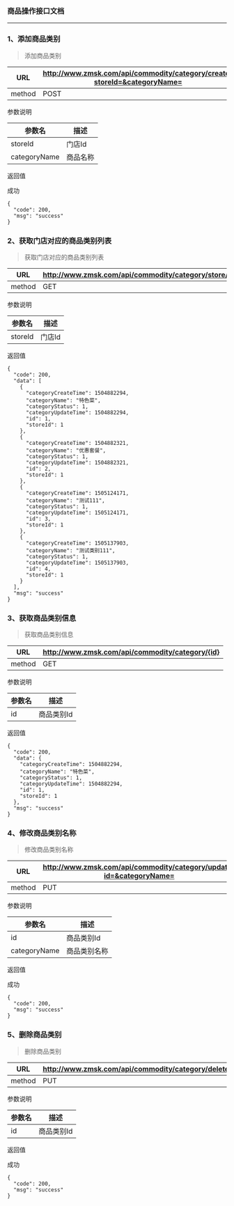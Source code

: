 ### 商品操作接口文档 ###
----

### 1、添加商品类别

>添加商品类别

|URL|http://www.zmsk.com/api/commodity/category/create?storeId=&categoryName=|
|---|---|
|method|POST|

参数说明

|参数名|描述|
|---|---|
|storeId|门店Id|
|categoryName|商品名称|

返回值

成功
```
{
  "code": 200,
  "msg": "success"
}
```
### 2、获取门店对应的商品类别列表

> 获取门店对应的商品类别列表

|URL|http://www.zmsk.com/api/commodity/category/store/{storeId}|
|---|---|
|method|GET|

参数说明

|参数名|描述|
|---|---|
|storeId|门店Id|

返回值

```
{
  "code": 200,
  "data": [
    {
      "categoryCreateTime": 1504882294,
      "categoryName": "特色菜",
      "categoryStatus": 1,
      "categoryUpdateTime": 1504882294,
      "id": 1,
      "storeId": 1
    },
    {
      "categoryCreateTime": 1504882321,
      "categoryName": "优惠套餐",
      "categoryStatus": 1,
      "categoryUpdateTime": 1504882321,
      "id": 2,
      "storeId": 1
    },
    {
      "categoryCreateTime": 1505124171,
      "categoryName": "测试111",
      "categoryStatus": 1,
      "categoryUpdateTime": 1505124171,
      "id": 3,
      "storeId": 1
    },
    {
      "categoryCreateTime": 1505137903,
      "categoryName": "测试类别111",
      "categoryStatus": 1,
      "categoryUpdateTime": 1505137903,
      "id": 4,
      "storeId": 1
    }
  ],
  "msg": "success"
}
```

### 3、获取商品类别信息

> 获取商品类别信息

|URL|http://www.zmsk.com/api/commodity/category/{id}|
|---|---|
|method|GET|

参数说明

|参数名|描述|
|---|---|
|id|商品类别Id|

返回值

```
{
  "code": 200,
  "data": {
    "categoryCreateTime": 1504882294,
    "categoryName": "特色菜",
    "categoryStatus": 1,
    "categoryUpdateTime": 1504882294,
    "id": 1,
    "storeId": 1
  },
  "msg": "success"
}
```

### 4、修改商品类别名称

> 修改商品类别名称

|URL|http://www.zmsk.com/api/commodity/category/update?id=&categoryName=|
|---|---|
|method|PUT|

参数说明

|参数名|描述|
|---|---|
|id|商品类别Id|
|categoryName|商品类别名称|

返回值

成功
```
{
  "code": 200,
  "msg": "success"
}
```

### 5、删除商品类别

>删除商品类别

|URL|http://www.zmsk.com/api/commodity/category/delete/{id}|
|---|---|
|method|PUT|

参数说明

|参数名|描述|
|---|---|
|id|商品类别Id|

返回值

成功
```
{
  "code": 200,
  "msg": "success"
}
```
